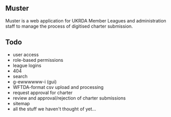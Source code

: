 ## Muster

Muster is a web application for UKRDA Member Leagues and administration staff to manage the process of digitised charter submission.

## Todo
- user access
 - role-based permissions
 - league logins
- 404
- search
- g-ewwwwww-i (gui)
- WFTDA-format csv upload and processing
- request approval for charter
- review and approval/rejection of charter submissions
- sitemap
- all the stuff we haven't thought of yet...
